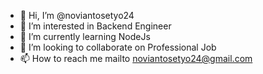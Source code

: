 - 👋 Hi, I’m @noviantosetyo24
- 👀 I’m interested in Backend Engineer
- 🌱 I’m currently learning NodeJs
- 💞️ I’m looking to collaborate on Professional Job
- 📫 How to reach me mailto noviantosetyo24@gmail.com

<!---
noviantosetyo24/noviantosetyo24 is a ✨ special ✨ repository because its `README.md` (this file) appears on your GitHub profile.
You can click the Preview link to take a look at your changes.
--->
